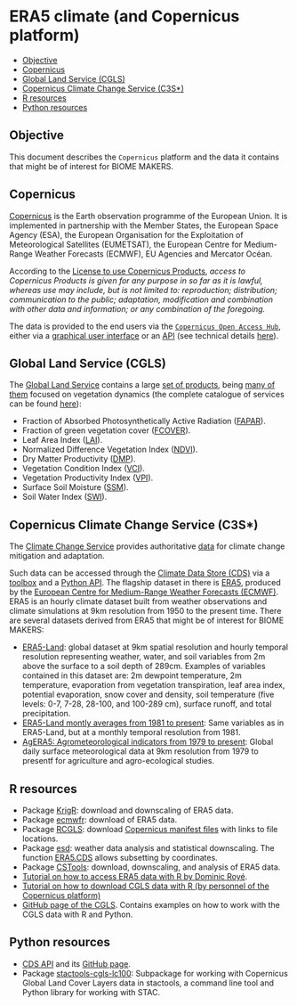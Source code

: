 ERA5 climate (and Copernicus platform)
================

-   [Objective](#objective)
-   [Copernicus](#copernicus)
-   [Global Land Service (CGLS)](#global-land-service-cgls)
-   [Copernicus Climate Change Service
    (C3S\*)](#copernicus-climate-change-service-c3s)
-   [R resources](#r-resources)
-   [Python resources](#python-resources)

## Objective

This document describes the `Copernicus` platform and the data it
contains that might be of interest for BIOME MAKERS.

## Copernicus

[Copernicus](https://www.copernicus.eu/en) is the Earth observation
programme of the European Union. It is implemented in partnership with
the Member States, the European Space Agency (ESA), the European
Organisation for the Exploitation of Meteorological Satellites
(EUMETSAT), the European Centre for Medium-Range Weather Forecasts
(ECMWF), EU Agencies and Mercator Océan.

According to the [License to use Copernicus
Products](https://cds.climate.copernicus.eu/api/v2/terms/static/licence-to-use-copernicus-products.pdf),
*access to Copernicus Products is given for any purpose in so far as it
is lawful, whereas use may include, but is not limited to: reproduction;
distribution; communication to the public; adaptation, modification and
combination with other data and information; or any combination of the
foregoing.*

The data is provided to the end users via the
[`Copernicus Open Access Hub`](https://scihub.copernicus.eu/), either
via a [graphical user
interface](https://scihub.copernicus.eu/dhus/#/home) or an
[API](https://scihub.copernicus.eu/twiki/do/view/SciHubWebPortal/APIHubDescription)
(see technical details
[here](https://scihub.copernicus.eu/twiki/do/view/SciHubUserGuide/BatchScripting?redirectedfrom=SciHubUserGuide.8BatchScripting)).

## Global Land Service (CGLS)

The [Global Land Service](https://land.copernicus.eu/global/index.html)
contains a large [set of
products](https://land.copernicus.eu/global/products), being [many of
them](https://land.copernicus.eu/global/products) focused on vegetation
dynamics (the complete catalogue of services can be found
[here](https://www.copernicus.eu/en/accessing-data-where-and-how/copernicus-services-catalogue?cc_source_service_target_id%5B2775%5D=2775&combine=)):

-   Fraction of Absorbed Photosynthetically Active Radiation
    ([FAPAR](https://land.copernicus.eu/global/products/fapar)).
-   Fraction of green vegetation cover
    ([FCOVER](https://land.copernicus.eu/global/products/fcover)).
-   Leaf Area Index
    ([LAI](https://land.copernicus.eu/global/products/lai)).
-   Normalized Difference Vegetation Index
    ([NDVI](https://land.copernicus.eu/global/products/ndvi)).
-   Dry Matter Productivity
    ([DMP](https://land.copernicus.eu/global/products/dmp)).
-   Vegetation Condition Index
    ([VCI](https://land.copernicus.eu/global/products/vci)).
-   Vegetation Productivity Index
    ([VPI](https://land.copernicus.eu/global/products/vpi)).
-   Surface Soil Moisture
    ([SSM](https://land.copernicus.eu/global/products/ssm)).
-   Soil Water Index
    ([SWI](https://land.copernicus.eu/global/products/swi)).

## Copernicus Climate Change Service (C3S\*)

The [Climate Change Service](https://climate.copernicus.eu/) provides
authoritative
[data](https://cds.climate.copernicus.eu/cdsapp#!/search?type=dataset)
for climate change mitigation and adaptation.

Such data can be accessed through the [Climate Data Store
(CDS)](https://cds.climate.copernicus.eu/cdsapp#!/home) via a
[toolbox](https://cds.climate.copernicus.eu/cdsapp#!/toolbox) and a
[Python API](https://cds.climate.copernicus.eu/api-how-to). The flagship
dataset in there is
[ERA5](https://www.ecmwf.int/en/forecasts/datasets/reanalysis-datasets/era5),
produced by the [European Centre for Medium-Range Weather Forecasts
(ECMWF)](https://www.ecmwf.int/). ERA5 is an hourly climate dataset
built from weather observations and climate simulations at 9km
resolution from 1950 to the present time. There are several datasets
derived from ERA5 that might be of interest for BIOME MAKERS:

-   [ERA5-Land](https://cds.climate.copernicus.eu/cdsapp#!/dataset/reanalysis-era5-land?tab=overview):
    global dataset at 9km spatial resolution and hourly temporal
    resolution representing weather, water, and soil variables from 2m
    above the surface to a soil depth of 289cm. Examples of variables
    contained in this dataset are: 2m dewpoint temperature, 2m
    temperature, evaporation from vegetation transpiration, leaf area
    index, potential evaporation, snow cover and density, soil
    temperature (five levels: 0-7, 7-28, 28-100, and 100-289 cm),
    surface runoff, and total precipitation.
-   [ERA5-Land montly averages from 1981 to
    present](https://cds.climate.copernicus.eu/cdsapp#!/dataset/reanalysis-era5-land-monthly-means?tab=overview):
    Same variables as in ERA5-Land, but at a monthly temporal resolution
    from 1981.
-   [AgERA5: Agrometeorological indicators from 1979 to
    present](https://cds.climate.copernicus.eu/cdsapp#!/dataset/sis-agrometeorological-indicators?tab=overview):
    Global daily surface meteorological data at 9km resolution from 1979
    to presentf for agriculture and agro-ecological studies.

## R resources

-   Package [KrigR](https://github.com/ErikKusch/KrigR): download and
    downscaling of ERA5 data.
-   Package [ecmwfr](https://github.com/bluegreen-labs/ecmwfr): download
    of ERA5 data.
-   Package [RCGLS](https://CRAN.R-project.org/package=RCGLS): download
    [Copernicus manifest
    files](https://land.copernicus.eu/global/manifest-files) with links
    to file locations.
-   Package [esd](https://github.com/metno/esd/): weather data analysis
    and statistical downscaling. The function
    [ERA5.CDS](https://rdrr.io/github/metno/esd/man/ERA5.CDS.html)
    allows subsetting by coordinates.
-   Package [CSTools](https://CRAN.R-project.org/package=CSTools):
    download, downscaling, and analysis of ERA5 data.
-   [Tutorial on how to access ERA5 data with R by Dominic
    Royé](https://dominicroye.github.io/en/2018/access-to-climate-reanalysis-data-from-r/).
-   [Tutorial on how to download CGLS data with R (by personnel of the
    Copernicus
    platform)](https://github.com/cgls/Copernicus-Global-Land-Service-Data-Download-with-R)
-   [GitHub page of the CGLS](https://github.com/cgls). Contains
    examples on how to work with the CGLS data with R and Python.

## Python resources

-   [CDS API](https://cds.climate.copernicus.eu/api-how-to) and its
    [GitHub page](https://github.com/ecmwf/cdsapi).
-   Package
    [stactools-cgls-lc100](https://pypi.org/project/stactools-cgls-lc100/):
    Subpackage for working with Copernicus Global Land Cover Layers data
    in stactools, a command line tool and Python library for working
    with STAC.
